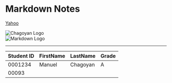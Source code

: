 # Markdown Notes
<!-- Link -->
[Yahoo]( https://google.com/ 'Go to Yahoo')

<!-- Images -->

![Chagoyan Logo](https://chsserver01.org/imagesnamelogo2.png 'Chagoyan Logo')   
![Markdown Logo](Images/logo.png)


---

<!--Table-->


| Student ID | FirstName | LastName| Grade
|------------|-----------|---------|------|
| 0001234    | Manuel    | Chagoyan| A    |
| 00093